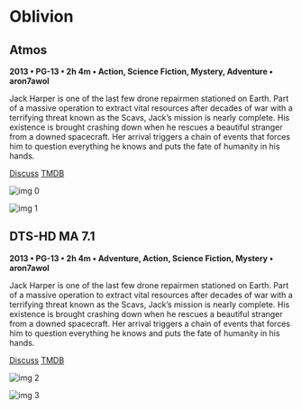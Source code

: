 # Oblivion

## Atmos

**2013 • PG-13 • 2h 4m • Action, Science Fiction, Mystery, Adventure • aron7awol**

Jack Harper is one of the last few drone repairmen stationed on Earth.  Part of a massive operation to extract vital resources after decades of war with a terrifying threat known as the Scavs, Jack’s mission is nearly complete.  His existence is brought crashing down when he rescues a beautiful  stranger from a downed spacecraft.  Her arrival triggers a chain of events that  forces him to question everything he knows and puts the fate of humanity in his hands.

[Discuss](https://www.avsforum.com/threads/bass-eq-for-filtered-movies.2995212/post-56742940)  [TMDB](75612)

![img 0](https://i.imgur.com/ToNJxvl.jpg)

![img 1](https://i.imgur.com/Q9OSsne.jpg)

## DTS-HD MA 7.1

**2013 • PG-13 • 2h 4m • Adventure, Action, Science Fiction, Mystery • aron7awol**

Jack Harper is one of the last few drone repairmen stationed on Earth.  Part of a massive operation to extract vital resources after decades of war with a terrifying threat known as the Scavs, Jack’s mission is nearly complete.  His existence is brought crashing down when he rescues a beautiful  stranger from a downed spacecraft.  Her arrival triggers a chain of events that  forces him to question everything he knows and puts the fate of humanity in his hands.

[Discuss](https://www.avsforum.com/threads/bass-eq-for-filtered-movies.2995212/post-56742940)  [TMDB](75612)

![img 2](https://i.imgur.com/gDX2gqZ.jpg)

![img 3](https://i.imgur.com/yLLp51o.png)

